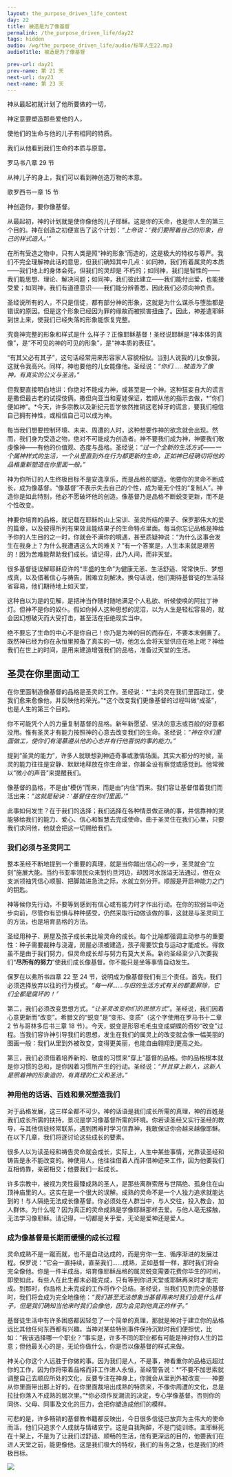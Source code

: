 ```yaml
---
layout: the_purpose_driven_life_content
day: 22
title: 被造是为了像基督
permalink: /the_purpose_driven_life/day22
tags: hidden
audio: /wg/the_purpose_driven_life/audio/标竿人生22.mp3
audioTitle: 被造是为了像基督

prev-url: day21
prev-name: 第 21 天
next-url: day23
next-name: 第 23 天
---
```


<div class="center script poem">
<p>神从最起初就计划了他所要做的一切，</p>
<p>神定意要塑造那些爱他的人，</p>
<p>使他们的生命与他的儿子有相同的特质。</p>
<p>我们从他看到我们生命的本质与原意。</p>
<p class="sp-verse">罗马书八章 29 节</p>
</div>
<div class="center script poem">
<p>从神儿子的身上，我们可以看到神创造万物的本意。</p>
<p class="sp-verse">歌罗西书一章 15 节</p>
</div>
<p class="first">神创造你，要你像基督。</p>

从最起初，神的计划就是使你像他的儿子耶稣。这是你的天命，也是你人生的第三个目的。神在创造之初便宣告了这个计划：*“上帝说：‘我们要照着自己的形象，自己的样式造人。’”*

在所有受造之物中，只有人类是照“神的形象”而造的，这是极大的特权与尊严。我们不完全理解神此话的意思，但我们确知其中几点：如同神，我们有着属灵的本质——我们地上的身体会死，但我们的灵却是
不朽的；如同神，我们是智性的——我们能思想、理论、解决问题；如同神，我们彼此建立——我们能付出爱，也能接受爱；如同神，我们有道德意识——我们能分辨善悉，因此我们必须向神负责。

圣经说所有的人，不只是信徒，都有部分神的形象，这就是为什么谋杀与堕胎都是错误的原因。但是这个形象已经因为罪的缘故而被损害扭曲了。因此，神差遣耶稣到世上来，使我们已经失落的形象能恢复完整。

究竟神完整的形象和样式是什 么样子？正像耶稣基督！圣经说耶稣是“神本体的真像”，是“不可见的神的可见的形象”，是“神本质的表征”。

“有其父必有其子”，这句话经常用来形容家人容貌相似。当别人说我的儿女像我，这就令我高兴。同样，神也要他的儿女能像他。圣经说：*“你们……被造为了像神，有真实的公义与圣洁。”*

但我要直接明白地讲：你绝对不能成为神，或甚至是一个神。这种狂妄自大的谎言是撒但最古老的试探伎俩。撒但向亚当和夏娃保证，若顺从他的指示去做，*“你们便如神”。*今天，许多宗教以及新纪元哲学依然推销这老掉牙的谎言，要我们相信自己拥有神性，或相信自己可以成为神。

每当我们想要控制环境、未来、周遭的人时，这种想要作神的欲念就会出现。然而，我们身为受造之物，绝对不可能成为创造者。神不要我们成为神，神要我们敬虔像神——有他的价值观、态度与品格。圣经说：*“过一个全新的生活方式——一个属神样式的生活，一个从里直到外在行为都更新的生命，正如神已经确切将他的品格重新塑造在你里面一般。”*

神为你所订的人生终极目标不是安逸享乐，而是品格的塑造。他要你的灵命不断成长，成为像基督。“像基督”不表示失去自己的个性，成为毫无个性的“复制人”。神造你是如此特别，他必不愿破坏他的创造。像基督乃是品格不断蜕变更新，而不是个性改变。

神要你培育的品格，就记载在耶稣的山上宝训、圣灵所结的果子、保罗那伟大的爱的篇章，以及彼得所列有果效且能结果子的生命特点里面。每当你忘记品格是神给予你的人生目的之一时，你就会不满你的境遇，甚至质疑神说：“为什么这事会发生在我身上？为什么我遭遇这么大的难关？”有一个答案是，人生本来就是艰苦的！因为苦难能帮助我们成长。请记得，此乃人间，而非天堂。

很多基督徒误解耶稣应许的“丰盛的生命”为健康无恙、生活舒适、常常快乐、梦想成真，以及借著信心与祷告，困难立刻解决。换句话说，他们期待基督徒的生活轻省容易，他们期待地上如天堂，

这种自以为是的见解，是把神当作随时随地满足个人私欲、听候使唤的阿拉丁神灯。但神不是你的奴仆。假如你掉人这种思想的泥沼，以为人生是轻松容易的，就会因幻想破灭而大受打击，甚至活在拒绝现实当中。

绝不要忘了生命的中心不是你自己！你乃是为神的目的而存在，不要本末倒置了。既然神已经为你在永恒里预备了真实的一切，他怎么会将天堂供应在地上呢？神给我们在世上的时间，是用来建造增强我们的品格，准备过天堂的生活。

## 圣灵在你里面动工

在你里面制造像基督的品格是圣灵的工作。圣经说：*“主的灵在我们里面动工，使我们愈来愈像他，并反映他的荣光。”*这个改变我们更像基督的过程叫做“成圣”，也是人生的第三个目的。

你不可能凭个人的力量复制基督的品格。新年新愿望、坚决的意志或百般的好意都没用。惟有圣灵才有能力按照神的心意去改变我们的生命。圣经说：*“神在你们里面做工，使你们有渴慕遵从他的心志并有行他喜悦的事的能力。”*

提到“圣灵的能力”，许多人就联想到神迹奇事或激情场面。其实大都分的时侯，圣灵的能力往往是安静、默默地释放在你生命里，你甚全设有察觉或感觉到。他常微以“微小的声音”来提醒我们。

像基督的品格，不是由“模仿”而来，而是由“内住”而来。我们容让基督借着我们而活出来：*“这就是秘诀：‘基督住在你们里面。’”*

此事如何发生？在于我们的选择；我们选择在各种情景做正确的事，并信靠神的灵能够给我们的能力、爱心、信心和智慧去完成使命。曲于圣灵住在我们心里，只要我们求问他，他就会把这一切赐给我们。

### 我们必须与圣灵同工

整本圣经不断地提到一个重要的真理，就是当你踏出信心的一步，圣灵就会“立刻”施展大能。当约书亚率领民众来到约旦河边，却因河水涨溢无法通过，但在众支派领袖凭信心顺服、把脚踏进急流之际，水就立刻分开。顺服是开启神能力之门的钥匙。

神等候你先行动，不要等到感到有信心或有能力时才作出行动。在你的软弱当中迈步向前，尽管你有恐惧与种种感受，仍然采取行动做该做的事，这就是与圣灵同工的方法，也是培育品格的方法。

圣经用种子、房屋及孩子成长来比喻灵命的成长。每个比喻都强调主动参与的重要性：种子需要裁种与浇灌，房屋必须被建造，孩子需要饮食与运动才能成长。得救虽不是由于我们努力，但灵命成长却与努力有莫大关系。新约圣经至少八次要我们“**尽所有的努力**”使我们成长像基督。你不能只是坐等事情自动发生。

保罗在以弗所书四章 22 至 24 节，说明成为像基督我们有三个责任。首先，我们必须选择放弃以往的行为模式。*“每一样……与旧的生活方式有关的都要屏除，它们全都是腐坏的！〞*

第二，我们必须改变思想方式。*“让圣灵改变你们的思想方式”*。圣经说，我们因着心意更新而“改变”。希腊文的“蜕变”是“变形、变质”（这个字使用在罗马书十二章 2 节与哥林多后书三章 18 节）。今天，蜕变是形容毛毛虫变成蝴蝶的奇妙“改变”过程。当我们容许神引导我们的思想，发生在我们的属灵上的改变就会像一幅美丽的图画一般：我们从里到外被改变，变得更美丽，也能自由翱翔到更高之处。

第三，我们必须借着培养新的、敬虔的习惯来“穿上”基督的品格。你的品格根本就是你习惯的总和，是你因着习惯所产生的行动。圣经说：*“并且穿上新人，这新人是照着神的形象造的，有真理的仁义和圣洁。”*

### 神用他的话语、百姓和景况塑造我们

对于品格发展，这三样全都不可少。神的话语是我们成长所需的真理，神的百姓是我们成长所需的扶持，景况是学习像基督所需的环境。你若读圣经又实行圣经的教导，与其他信徒经常联系，遇到困难时学习信靠神，我敢保证你会越来越像耶稣。在以下几章，我们将逐讨论这些成长的要素。

很多人以为读圣经和祷告灵命就会成长，实际上，人生中某些事情，光靠读圣经和铸告是永不能改变的。神使用人，他往往借着人而非借神迹来工作，因为他要我们互相倚靠，亲密相交；他要我们一起成长。

许多宗教中，被视为灵性最臻成熟的圣人，是那些离群索居与世隔绝、孤身住在山顶神庙里的人。这实在是一个很大的误解。成熟的灵命不是一个人独力追求就能达到的！与人隔绝无法成长像基督。你必须处在人群当中，与人交往，投入教会，加人群体。为什么呢？因为真正的灵命成熟是学像耶稣那样去爱。与他人亳无接触，无法学习像耶稣。请记得，一切都是关乎爱，无论是爱神还是爱人。

### 成为像基督是长期而缓慢的成长过程

灵命成熟不是一蹴而就，也不是自动达成的，而是穷你一生、循序渐进的发展过程。保罗说：“它会一直持续，直至我们……成熟，正如基督一样，那时我们将会完全像他。你是一件半成品，培育像耶稣品格的属灵蜕变需要花费你毕生的时间，即使如此，有些人在此生都末必能完成，只有等到你进天堂或耶稣再来时才能完成。到那时，你品格上未完成的工作将作个总结。圣经说，当我们见到完全的基督时，我们将会成为完全地像他：*“我们甚至无法想象当基督再来时我们会是什么样子，但是我们确知当他来时我们会像他，因为会见到他真正的样子。”*

基督徒生活中有许多困惑都因轻忽了一个简单的真理，那就是神对于建立你的品格远比其他任何东西都有兴趣。当神对某些特别事件保持沉默时我们便担忧，比如：“我该选择哪一个职业？”事实是，许多不同的职业都有可能是神对你人生的旨意；但他最关心的是，无论你做什么，你是否以像基督的样式来做。

神关心你这个人远胜于你做的事。因为我们是人，不是事，神看重你的品格远超过你的工作，因为你将带着品格而非工作进人永恒，圣经警告说：*“不要不加思索就调整自己去顺应所处的文化，反要专注在神身上，你就会从里到外被改变⋯⋯神要从你里面带出那上好的，在你里面裁培出成熟的特质来，不像你周遭的文化，总是拉扯你落入不成熟的层次里。”*你必须作反潮流的决定，专心学像基督。否则你的同侪、父母、同事及文化的压力，会把你塑造成他们的模样。

可悲的是，许多畅销的基督教书籍都反映出，今日很多信徒已放弃为主伟大的使命而活，他们只追求个人成就与情绪安宁。这是自我陶醉，不是门徒训练。主耶稣死在十架上，不是为了让我们过舒适、顺畅的生活，他有更深远的目的，他要我们在进人天堂之前，能更像他。这是我们极大的特权，我们的当务之急，也是我们的终极目标。

<div class="article-img-wrapper">
  <img src="https://typora-1259024198.cos.ap-beijing.myqcloud.com/wg/the_purpose_driven_life/image/day22_card.jpg">
</div>
